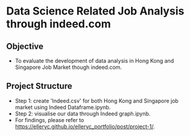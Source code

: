 # Data Science Related Job Analysis through indeed.com
## Objective
- To evaluate the development of data analysis in Hong Kong and Singapore Job Market though indeed.com.
## Project Structure
- Step 1: create 'Indeed.csv' for both Hong Kong and Singapore job market using Indeed Dataframe.ipynb.
- Step 2: visualise our data through Indeed graph.ipynb.
- For findings, please refer to https://elleryc.github.io/elleryc_portfolio/post/project-1/.
